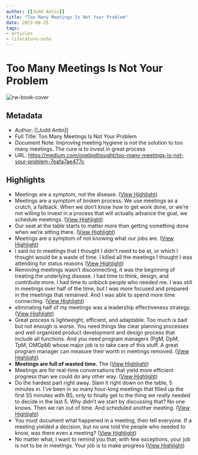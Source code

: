 ```yaml
---
author: [[Judd Antin]]
title: "Too Many Meetings Is Not Your Problem"
date: 2023-08-25
tags: 
- articles
- literature-note
---
```

# Too Many Meetings Is Not Your Problem

![rw-book-cover](https://miro.medium.com/max/1024/1*xq9Xfbdd2XCUe4j6wDpqeg.png)

## Metadata
- Author: [[Judd Antin]]
- Full Title: Too Many Meetings Is Not Your Problem
- Document Note: Improving meeting hygiene is not the solution to too many meetings. The cure is to invest in great process
- URL: https://medium.com/onebigthought/too-many-meetings-is-not-your-problem-7eafa7ae477c

## Highlights
- Meetings are a symptom, not the disease. ([View Highlight](https://read.readwise.io/read/01grf73n9pwjvhxah333b6vabg))
- Meetings are a symptom of broken process. We use meetings as a crutch, a fallback. When we don’t know how to get work done, or we’re not willing to invest in a process that will actually advance the goal, we schedule meetings. ([View Highlight](https://read.readwise.io/read/01grf76jm5pq83kc0agjmt9brr))
- Our seat at the table starts to matter more than getting something done when we’re sitting there. ([View Highlight](https://read.readwise.io/read/01grf77b8a500n5nbd72hmf08n))
- Meetings are a symptom of not knowing what our jobs are. ([View Highlight](https://read.readwise.io/read/01grf79xfsdrc0g2fw3sm7rwfy))
- I said no to meetings that I thought I didn’t need to be at, or which I thought would be a waste of time. I killed all the meetings I thought I was attending for status reasons ([View Highlight](https://read.readwise.io/read/01grf84dxkh0gt0nysjd5m0jp1))
- Removing meetings wasn’t disconnecting, it was the beginning of treating the underlying disease. I had time to think, design, and contribute more. I had time to unblock people who needed me. I was still in meetings over half of the time, but I was more focused and prepared in the meetings that remained. And I was able to spend more time connecting. ([View Highlight](https://read.readwise.io/read/01grf84z9cg40nah32kytzexnw))
- eliminating half of my meetings was a leadership effectiveness strategy. ([View Highlight](https://read.readwise.io/read/01grf85aghcv0g8m6zh0x1963d))
- Great process is lightweight, efficient, and adaptable. Too much is bad but not enough is worse. You need things like clear planning processes and well organized product development and design process that include all functions. And you need program managers (PgM, DpM, TpM, OMGpM) whose major job is to take care of this stuff. A great program manager can measure their worth in meetings removed. ([View Highlight](https://read.readwise.io/read/01grfa4kf2y9t7tw519xt7gyfg))
- **Meetings are full of wasted time.** The ([View Highlight](https://read.readwise.io/read/01grfa50051t58cj77ch6vme81))
- Meetings are for real-time conversations that yield more efficient progress than we could do any other way. ([View Highlight](https://read.readwise.io/read/01grfa5mp8tv1yyphr21v73vjk))
- Do the hardest part right away. Slam it right down on the table, 5 minutes in. I’ve been in so many hour-long meetings that filled up the first 55 minutes with BS, only to finally get to the thing we *really* needed to decide in the last 5. Why didn’t we start by discussing that? No one knows. Then we ran out of time. And scheduled another meeting. ([View Highlight](https://read.readwise.io/read/01grfa7edhemg21ekbn5ktwtwc))
- You must document what happened in a meeting, then tell everyone. If a meeting yielded a decision, but no one told the people who needed to know, was there even a meeting? ([View Highlight](https://read.readwise.io/read/01grfac4v0sngtjgvxsr6bczjr))
- No matter what, I want to remind you that, with few exceptions, your job is not to be in meetings. Your job is to make progress ([View Highlight](https://read.readwise.io/read/01grfajdc8zbcs4fnypjacp36d))
